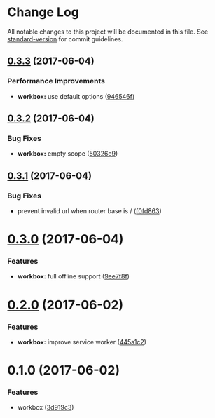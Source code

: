 # Change Log

All notable changes to this project will be documented in this file.
See [standard-version](https://github.com/conventional-changelog/standard-version) for commit guidelines.

<a name="0.3.3"></a>
## [0.3.3](https://github.com/nuxt/modules/compare/@nuxtjs/workbox@0.3.2...@nuxtjs/workbox@0.3.3) (2017-06-04)


### Performance Improvements

* **workbox:** use default options ([946546f](https://github.com/nuxt/modules/commit/946546f))




<a name="0.3.2"></a>
## [0.3.2](https://github.com/nuxt/modules/compare/@nuxtjs/workbox@0.3.1...@nuxtjs/workbox@0.3.2) (2017-06-04)


### Bug Fixes

* **workbox:** empty scope ([50326e9](https://github.com/nuxt/modules/commit/50326e9))




<a name="0.3.1"></a>
## [0.3.1](https://github.com/nuxt/modules/compare/@nuxtjs/workbox@0.3.0...@nuxtjs/workbox@0.3.1) (2017-06-04)


### Bug Fixes

* prevent invalid url when router base is / ([f0fd863](https://github.com/nuxt/modules/commit/f0fd863))




<a name="0.3.0"></a>
# [0.3.0](https://github.com/nuxt/modules/compare/@nuxtjs/workbox@0.2.0...@nuxtjs/workbox@0.3.0) (2017-06-04)


### Features

* **workbox:** full offline support ([9ee7f8f](https://github.com/nuxt/modules/commit/9ee7f8f))




<a name="0.2.0"></a>
# [0.2.0](https://github.com/nuxt/modules/compare/@nuxtjs/workbox@0.1.0...@nuxtjs/workbox@0.2.0) (2017-06-02)


### Features

* **workbox:** improve service worker ([445a1c2](https://github.com/nuxt/modules/commit/445a1c2))




<a name="0.1.0"></a>
# 0.1.0 (2017-06-02)


### Features

* workbox ([3d919c3](https://github.com/nuxt/modules/commit/3d919c3))

